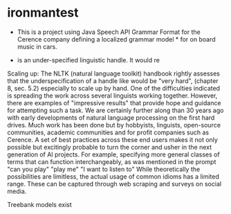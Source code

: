 # ironmantest
* This is a project using Java Speech API Grammar Format for the Cerence company defining a localized grammar model * for on board music in cars.


* <unk> is an under-specified linguistic handle. It would re


Scaling up:
    The NLTK (natural language toolkit) handbook rightly assesses that the underspecification of a handle like <unk> would be "very hard", (chapter 8, sec. 5.2) especially to scale up by hand.  One of the difficulties indicated is spreading the work across several linguists working together. However, there are examples of "impressive results" that provide hope and guidance for attempting such a task. We are certainly further along than 30 years ago with early developments of natural language processing on the first hard drives. Much work has been done but by hobbyists, linguists, open-source communities, academic communities and for profit companies such as Cerence. A set of best practices across these end users makes it not only possible but excitingly probable to turn the corner and usher in the next generation of AI projects.
    For example, specifying more general classes of terms that can function interchangeably, as was mentioned in the prompt 
        "can you play"
        "play me"
        "I want to listen to"
        While theoretically the possibilities are limitless, the actual usage of common idioms has a limited range. These can be captured through web scraping and surveys on social media.

        
Treebank models exist

